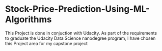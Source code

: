 # Stock-Price-Prediction-Using-ML-Algorithms
This Project is done in conjuction with Udacity. As part of the requirements to graduate the Udacity Data Science nanodegree program, I have chosen this Project area for my capstone project 

